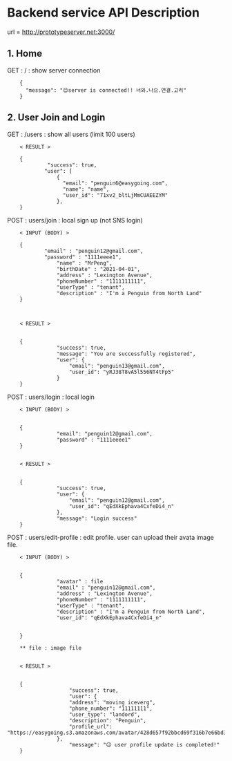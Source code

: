 # Backend service API Description

url = http://prototypeserver.net:3000/


## 1. Home 


GET : / : show server connection

        {
          "message": "😉server is connected!! 너와.나으.연결.고리"
        }






## 2. User Join and Login




GET : /users
    : show all users (limit 100 users)
    
    
    
    
    
        
        < RESULT >
    
        {
                 "success": true,
                "user": [
                    {
                      "email": "penguin6@easygoing.com",
                      "name": "name",
                      "user_id": "71xv2_bltLjMmCUAEEZYM"
                    }, 
        }
        
        
        
        
        
        
POST : users/join 
     : local sign up (not SNS login)
     
     
     
     
     
        < INPUT (BODY) >
     
        {
                "email" : "penguin12@gmail.com",
                "password" : "1111eeee1",
                    "name" : "MrPeng",
                    "birthDate" : "2021-04-01",
                    "address" : "Lexington Avenue",
                    "phoneNumber" : "1111111111",
                    "userType" : "tenant",
                    "description" : "I'm a Penguin from North Land"
        }
        
        
        
        < RESULT > 
        
        
        {
                    "success": true,
                    "message": "You are successfully registered",
                    "user": {
                        "email": "penguin13@gmail.com",
                        "user_id": "yRJ38T8vA5l556NT4tFp5"
                    }
        }
        
     
     
     
     
     
POST : users/login
     : local login
     
     
     
     



        < INPUT (BODY) >
        
        
        {
                    "email": "penguin12@gmail.com",
                    "password" : "1111eeee1"
        }


        < RESULT > 
      
      
        {
                    "success": true,
                    "user": {
                        "email": "penguin12@gmail.com",
                        "user_id": "qEdXkEphava4CxfeDi4_n"
                    },
                    "message": "Login success"
        }
        
        
        
        
 
 
 POST : users/edit-profile
     : edit profile. user can upload their avata image file.







        < INPUT (BODY) >
        
        
        {
                    "avatar" : file
                    "email" : "penguin12@gmail.com",
                    "address" : "Lexington Avenue",
                    "phoneNumber" : "1111111111",
                    "userType" : "tenant",
                    "description" : "I'm a Penguin from North Land",
                    "user_id": "qEdXkEphava4CxfeDi4_n"
                    
                    
        }
        
        ** file : image file


        < RESULT > 
      
      
        {
                        "success": true,
                        "user": {
                        "address": "moving iceverg",
                        "phone_number": "11111111",
                        "user_type": "landord",
                        "description": "Penguin",
                        "profile_url": "https://easygoing.s3.amazonaws.com/avatar/428d657f92bbcd69f316b7e66bd354ae"
                    },
                        "message": "😉 user profile update is completed!"
        }
     
